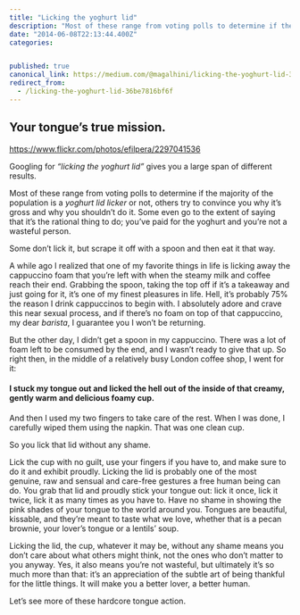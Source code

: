 ```yaml
---
title: "Licking the yoghurt lid"
description: "Most of these range from voting polls to determine if the majority of the population is a yoghurt lid licker or not, others try to convince you why it’s gross and why you shouldn’t do it. Some even…"
date: "2014-06-08T22:13:44.400Z"
categories: 


published: true
canonical_link: https://medium.com/@magalhini/licking-the-yoghurt-lid-36be7816bf6f
redirect_from:
  - /licking-the-yoghurt-lid-36be7816bf6f
---
```


  

## Your tongue’s true mission.

https://www.flickr.com/photos/efilpera/2297041536

Googling for _“licking the yoghurt lid”_ gives you a large span of different results.

Most of these range from voting polls to determine if the majority of the population is a _yoghurt lid licker_ or not, others try to convince you why it’s gross and why you shouldn’t do it. Some even go to the extent of saying that it’s the rational thing to do; you’ve paid for the yoghurt and you’re not a wasteful person.

Some don’t lick it, but scrape it off with a spoon and then eat it that way.

A while ago I realized that one of my favorite things in life is licking away the cappuccino foam that you’re left with when the steamy milk and coffee reach their end. Grabbing the spoon, taking the top off if it’s a takeaway and just going for it, it’s one of my finest pleasures in life. Hell, it’s probably 75% the reason I drink cappuccinos to begin with. I absolutely adore and crave this near sexual process, and if there’s no foam on top of that cappuccino, my dear _barista_, I guarantee you I won’t be returning.

But the other day, I didn’t get a spoon in my cappuccino. There was a lot of foam left to be consumed by the end, and I wasn’t ready to give that up. So right then, in the middle of a relatively busy London coffee shop, I went for it:

#### I stuck my tongue out and licked the hell out of the inside of that creamy, gently warm and delicious foamy cup.

And then I used my two fingers to take care of the rest. When I was done, I carefully wiped them using the napkin. That was one clean cup.

So you lick that lid without any shame.

Lick the cup with no guilt, use your fingers if you have to, and make sure to do it and exhibit proudly. Licking the lid is probably one of the most genuine, raw and sensual and care-free gestures a free human being can do. You grab that lid and proudly stick your tongue out: lick it once, lick it twice, lick it as many times as you have to. Have no shame in showing the pink shades of your tongue to the world around you. Tongues are beautiful, kissable, and they’re meant to taste what we love, whether that is a pecan brownie, your lover’s tongue or a lentils’ soup.

Licking the lid, the cup, whatever it may be, without any shame means you don’t care about what others might think, not the ones who don’t matter to you anyway. Yes, it also means you’re not wasteful, but ultimately it’s so much more than that: it’s an appreciation of the subtle art of being thankful for the little things. It will make you a better lover, a better human.

Let’s see more of these hardcore tongue action.
